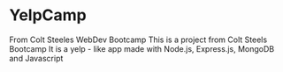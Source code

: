 # YelpCamp
From Colt Steeles WebDev Bootcamp
This is a project from Colt Steels Bootcamp It is a yelp - like app made with  Node.js, Express.js, MongoDB and Javascript
